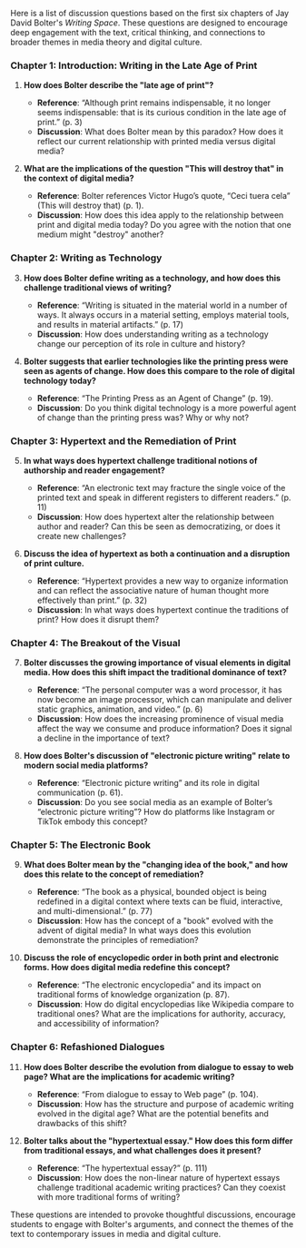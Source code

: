 Here is a list of discussion questions based on the first six chapters of Jay David Bolter's *Writing Space*. These questions are designed to encourage deep engagement with the text, critical thinking, and connections to broader themes in media theory and digital culture.

### **Chapter 1: Introduction: Writing in the Late Age of Print**
1. **How does Bolter describe the "late age of print"?**  
   - **Reference**: “Although print remains indispensable, it no longer seems indispensable: that is its curious condition in the late age of print.” (p. 3)
   - **Discussion**: What does Bolter mean by this paradox? How does it reflect our current relationship with printed media versus digital media?

2. **What are the implications of the question "This will destroy that" in the context of digital media?**  
   - **Reference**: Bolter references Victor Hugo’s quote, “Ceci tuera cela” (This will destroy that) (p. 1).
   - **Discussion**: How does this idea apply to the relationship between print and digital media today? Do you agree with the notion that one medium might "destroy" another?

### **Chapter 2: Writing as Technology**
3. **How does Bolter define writing as a technology, and how does this challenge traditional views of writing?**  
   - **Reference**: “Writing is situated in the material world in a number of ways. It always occurs in a material setting, employs material tools, and results in material artifacts.” (p. 17)
   - **Discussion**: How does understanding writing as a technology change our perception of its role in culture and history?

4. **Bolter suggests that earlier technologies like the printing press were seen as agents of change. How does this compare to the role of digital technology today?**  
   - **Reference**: “The Printing Press as an Agent of Change” (p. 19).
   - **Discussion**: Do you think digital technology is a more powerful agent of change than the printing press was? Why or why not?

### **Chapter 3: Hypertext and the Remediation of Print**
5. **In what ways does hypertext challenge traditional notions of authorship and reader engagement?**  
   - **Reference**: “An electronic text may fracture the single voice of the printed text and speak in different registers to different readers.” (p. 11)
   - **Discussion**: How does hypertext alter the relationship between author and reader? Can this be seen as democratizing, or does it create new challenges?

6. **Discuss the idea of hypertext as both a continuation and a disruption of print culture.**  
   - **Reference**: “Hypertext provides a new way to organize information and can reflect the associative nature of human thought more effectively than print.” (p. 32)
   - **Discussion**: In what ways does hypertext continue the traditions of print? How does it disrupt them?

### **Chapter 4: The Breakout of the Visual**
7. **Bolter discusses the growing importance of visual elements in digital media. How does this shift impact the traditional dominance of text?**  
   - **Reference**: “The personal computer was a word processor, it has now become an image processor, which can manipulate and deliver static graphics, animation, and video.” (p. 6)
   - **Discussion**: How does the increasing prominence of visual media affect the way we consume and produce information? Does it signal a decline in the importance of text?

8. **How does Bolter's discussion of "electronic picture writing" relate to modern social media platforms?**  
   - **Reference**: “Electronic picture writing” and its role in digital communication (p. 61).
   - **Discussion**: Do you see social media as an example of Bolter’s “electronic picture writing”? How do platforms like Instagram or TikTok embody this concept?

### **Chapter 5: The Electronic Book**
9. **What does Bolter mean by the "changing idea of the book," and how does this relate to the concept of remediation?**  
   - **Reference**: “The book as a physical, bounded object is being redefined in a digital context where texts can be fluid, interactive, and multi-dimensional.” (p. 77)
   - **Discussion**: How has the concept of a "book" evolved with the advent of digital media? In what ways does this evolution demonstrate the principles of remediation?

10. **Discuss the role of encyclopedic order in both print and electronic forms. How does digital media redefine this concept?**  
    - **Reference**: “The electronic encyclopedia” and its impact on traditional forms of knowledge organization (p. 87).
    - **Discussion**: How do digital encyclopedias like Wikipedia compare to traditional ones? What are the implications for authority, accuracy, and accessibility of information?

### **Chapter 6: Refashioned Dialogues**
11. **How does Bolter describe the evolution from dialogue to essay to web page? What are the implications for academic writing?**  
    - **Reference**: “From dialogue to essay to Web page” (p. 104).
    - **Discussion**: How has the structure and purpose of academic writing evolved in the digital age? What are the potential benefits and drawbacks of this shift?

12. **Bolter talks about the "hypertextual essay." How does this form differ from traditional essays, and what challenges does it present?**  
    - **Reference**: “The hypertextual essay?” (p. 111)
    - **Discussion**: How does the non-linear nature of hypertext essays challenge traditional academic writing practices? Can they coexist with more traditional forms of writing?

These questions are intended to provoke thoughtful discussions, encourage students to engage with Bolter's arguments, and connect the themes of the text to contemporary issues in media and digital culture.
